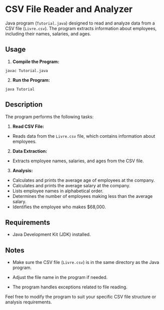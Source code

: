 # CSV File Reader and Analyzer

Java program (`Tutorial.java`) designed to read and analyze data from a CSV file (`Livre.csv`). The program extracts information about employees, including their names, salaries, and ages.

## Usage

1. **Compile the Program:**
  ```
  javac Tutorial.java
  ```
2. **Run the Program:**
  ```
  java Tutorial
  ```
## Description

The program performs the following tasks:

1. **Read CSV File:**
- Reads data from the `Livre.csv` file, which contains information about employees.

2. **Data Extraction:**
- Extracts employee names, salaries, and ages from the CSV file.

3. **Analysis:**
- Calculates and prints the average age of employees at the company.
- Calculates and prints the average salary at the company.
- Lists employee names in alphabetical order.
- Determines the number of employees making less than the average salary.
- Identifies the employee who makes $68,000.

## Requirements

- Java Development Kit (JDK) installed.

## Notes

- Make sure the CSV file (`Livre.csv`) is in the same directory as the Java program.

- Adjust the file name in the program if needed.

- The program handles exceptions related to file reading.

Feel free to modify the program to suit your specific CSV file structure or analysis requirements.
